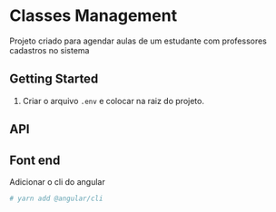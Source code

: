 # Classes Management

Projeto criado para agendar aulas de um estudante com professores cadastros no sistema

## Getting Started

1) Criar o arquivo `.env` e colocar na raiz do projeto.

## API

## Font end

Adicionar o cli do angular

```bash
# yarn add @angular/cli
```
